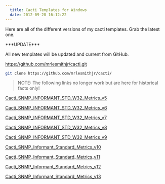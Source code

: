 ```yaml
---
  title: Cacti Templates for Windows
  date: 2012-09-28 16:12:22
---
```


Here are all of the different versions of my cacti templates. Grab the
latest one.

\*\*\*UPDATE\*\*\*

All new templates will be updated and current from GitHub.

<https://github.com/mrlesmithjr/cacti.git>

```bash
git clone https://github.com/mrlesmithjr/cacti/
```

> NOTE: The following links no longer work but are here for historical facts only!

[Cacti_SNMP_INFORMANT_STD_W32_Metrics_v5](http://everythingshouldbevirtual.com/wp-content/uploads/2012/09/Cacti_SNMP_INFORMANT_STD_W32_Metrics_v5.zip)

[Cacti_SNMP_INFORMANT_STD_W32_Metrics_v6](http://everythingshouldbevirtual.com/wp-content/uploads/2012/09/Cacti_SNMP_INFORMANT_STD_W32_Metrics_v6.zip)

[Cacti_SNMP_INFORMANT_STD_W32_Metrics_v7](http://everythingshouldbevirtual.com/wp-content/uploads/2012/09/Cacti_SNMP_INFORMANT_STD_W32_Metrics_v7.zip)

[Cacti_SNMP_INFORMANT_STD_W32_Metrics_v8](http://everythingshouldbevirtual.com/wp-content/uploads/2012/09/Cacti_SNMP_INFORMANT_STD_W32_Metrics_v8.zip)

[Cacti_SNMP_INFORMANT_STD_W32_Metrics_v9](http://everythingshouldbevirtual.com/wp-content/uploads/2012/09/Cacti_SNMP_INFORMANT_STD_W32_Metrics_v9.zip)

[Cacti_SNMP_Informant_Standard_Metrics_v10](http://everythingshouldbevirtual.com/wp-content/uploads/2012/09/Cacti_SNMP_Informant_Standard_Metrics_v10.zip)

[Cacti_SNMP_Informant_Standard_Metrics_v11](http://everythingshouldbevirtual.com/wp-content/uploads/2012/09/Cacti_SNMP_Informant_Standard_Metrics_v11.zip)

[Cacti_SNMP_Informant_Standard_Metrics_v12](http://everythingshouldbevirtual.com/wp-content/uploads/2012/09/Cacti_SNMP_Informant_Standard_Metrics_v12.zip)

[Cacti_SNMP_Informant_Standard_Metrics_v13](http://everythingshouldbevirtual.com/wp-content/uploads/2012/09/Cacti_SNMP_Informant_Standard_Metrics_v13.zip)
